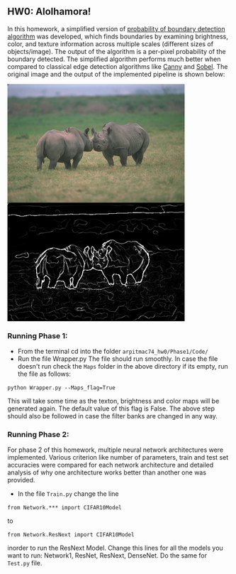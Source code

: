 ## HW0: Alolhamora!
In this homework, a simplified version of [probability of boundary detection algorithm](https://www2.eecs.berkeley.edu/Research/Projects/CS/vision/grouping/papers/amfm_pami2010.pdf) was developed, which finds boundaries by examining brightness, color, and texture information across multiple scales (different sizes of objects/image). The output of the algorithm is a per-pixel probability of the boundary detected. The simplified algorithm performs much better when compared to classical edge detection algorithms like [Canny](https://ieeexplore.ieee.org/document/4767851) and [Sobel](https://en.wikipedia.org/wiki/Sobel_operator). The original image and the output of the implemented pipeline is shown below:
<!--![original](Abhi1625_hw0/Phase1/BSDS500/Images/8.jpg)![pblite](Abhi1625_hw0/Phase1/Code/8/PbLite_8canny=0.1.png) -->

<img src="Phase1/BSDS500/Images/8.jpg" align="center" alt="Your image title" width="400"/> <img src="Phase1/Code/8/PbLite_8canny=0.1.png" align="center" alt="Your image title" width="400"/>
### Running Phase 1:
- From the terminal cd into the folder `arpitmac74_hw0/Phase1/Code/`
- Run the file Wrapper.py 
The file should run smoothly. In case the file doesn't run check the `Maps` folder in the above directory if its empty, run the file as follows:
```
python Wrapper.py --Maps_flag=True
```
This will take some time as the texton, brightness and color maps will be generated again. The default value of this flag is False. The above step should also be followed in case the filter banks are changed in any way.


### Running Phase 2:
For phase 2 of this homework, multiple neural network architectures were implemented. Various criterion like number of parameters, train and test set accuracies were compared for each network architecture and detailed analysis of why one architecture works better than another one was provided.

- In the file `Train.py` change the line
```
from Network.*** import CIFAR10Model
```
to 
```
from Network.ResNext import CIFAR10Model
```
inorder to run the ResNext Model. Change this lines for all the models you want to run: 
Network1, ResNet, ResNext, DenseNet. Do the same for `Test.py` file.



